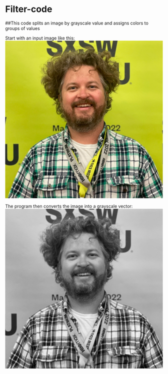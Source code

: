 # Filter-code
##This code splits an image by grayscale value and assigns colors to groups of values 

Start with an input image like this:
![First Image](Images/img.jpeg)

The program then converts the image into a grayscale vector:
![Grayscale](Images/grayscale.png)
